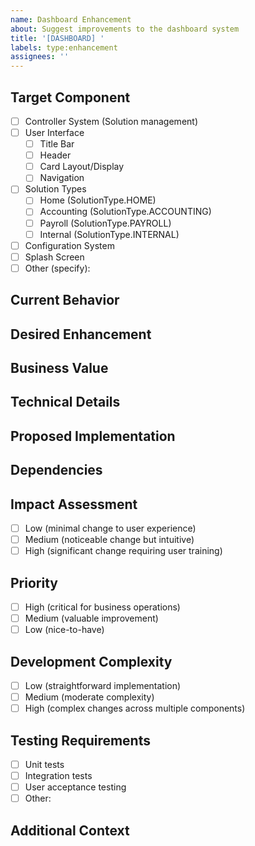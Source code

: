 ```yaml
---
name: Dashboard Enhancement
about: Suggest improvements to the dashboard system
title: '[DASHBOARD] '
labels: type:enhancement
assignees: ''
---
```


## Target Component
<!-- Which part of the dashboard needs enhancement? -->
- [ ] Controller System (Solution management)
- [ ] User Interface
  - [ ] Title Bar
  - [ ] Header
  - [ ] Card Layout/Display
  - [ ] Navigation
- [ ] Solution Types
  - [ ] Home (SolutionType.HOME)
  - [ ] Accounting (SolutionType.ACCOUNTING)
  - [ ] Payroll (SolutionType.PAYROLL)
  - [ ] Internal (SolutionType.INTERNAL)
- [ ] Configuration System
- [ ] Splash Screen
- [ ] Other (specify): 

## Current Behavior
<!-- Describe how the dashboard currently works in this area -->

## Desired Enhancement
<!-- Describe the enhancement you'd like to see implemented -->

## Business Value
<!-- Explain the benefits of implementing this enhancement -->

## Technical Details
<!-- Provide information about technical requirements -->

## Proposed Implementation
<!-- If you have ideas about how to implement this, share them here -->

## Dependencies
<!-- List any dependencies or prerequisites for this enhancement -->

## Impact Assessment
<!-- How will this impact existing users/workflows? -->
- [ ] Low (minimal change to user experience)
- [ ] Medium (noticeable change but intuitive)
- [ ] High (significant change requiring user training)

## Priority
- [ ] High (critical for business operations)
- [ ] Medium (valuable improvement)
- [ ] Low (nice-to-have)

## Development Complexity
- [ ] Low (straightforward implementation)
- [ ] Medium (moderate complexity)
- [ ] High (complex changes across multiple components)

## Testing Requirements
<!-- What testing would be needed for this enhancement? -->
- [ ] Unit tests
- [ ] Integration tests
- [ ] User acceptance testing
- [ ] Other:

## Additional Context
<!-- Add any other context, screenshots, or examples here -->
